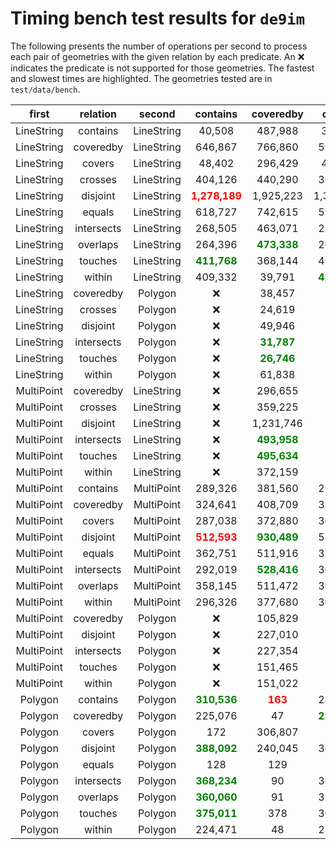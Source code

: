 # Timing bench test results for `de9im`


The following presents the number of operations per second to process each pair of geometries with the given relation by each predicate. An :x: indicates the predicate is not supported for those geometries. The fastest and slowest times are highlighted. The geometries tested are in `test/data/bench`.

| first | relation | second | contains | coveredby | covers | crosses | disjoint | equals | intersects | overlaps | touches | within |
|:-----:|:--------:|:------:|:--------:|:---------:|:------:|:-------:|:--------:|:------:|:----------:|:--------:|:-------:|:------:|
| LineString | contains | LineString | 40,508 | 487,988 | 38,849 | 43,810 | 42,511 | 413,982 | 42,612 | <span style="color:red">**14,114**</span> | 28,210 | <span style="color:green">**540,358**</span> |
| LineString | coveredby | LineString | 646,867 | 766,860 | 597,976 | 61,210 | 62,022 | 310,126 | 61,927 | 721,254 | <span style="color:red">**43,469**</span> | <span style="color:green">**791,606**</span> |
| LineString | covers | LineString | 48,402 | 296,429 | 49,018 | 82,147 | 76,816 | 266,185 | 77,052 | <span style="color:red">**15,789**</span> | 45,229 | <span style="color:green">**304,383**</span> |
| LineString | crosses | LineString | 404,126 | 440,290 | 398,034 | 13,570 | 13,915 | 396,974 | 13,924 | <span style="color:red">**8,946**</span> | 74,964 | <span style="color:green">**452,693**</span> |
| LineString | disjoint | LineString | <span style="color:red">**1,278,189**</span> | 1,925,223 | 1,321,198 | 1,938,653 | 1,286,083 | 1,299,894 | 1,969,871 | 1,936,465 | <span style="color:green">**2,072,184**</span> | 2,069,843 |
| LineString | equals | LineString | 618,727 | 742,615 | 591,802 | 57,942 | <span style="color:red">**56,583**</span> | 315,849 | 57,075 | 721,960 | 74,860 | <span style="color:green">**750,655**</span> |
| LineString | intersects | LineString | 268,505 | 463,071 | 288,509 | 39,595 | 39,116 | 402,966 | 39,762 | <span style="color:red">**11,051**</span> | 31,347 | <span style="color:green">**465,359**</span> |
| LineString | overlaps | LineString | 264,396 | <span style="color:green">**473,338**</span> | 265,151 | 33,827 | 33,355 | 402,163 | 33,834 | <span style="color:red">**9,411**</span> | 24,546 | 462,000 |
| LineString | touches | LineString | <span style="color:green">**411,768**</span> | 368,144 | 406,243 | 47,796 | 51,137 | 328,068 | 51,897 | <span style="color:red">**37,437**</span> | 43,663 | 375,962 |
| LineString | within | LineString | 409,332 | 39,791 | <span style="color:green">**429,027**</span> | 44,984 | 44,389 | 35,153 | 45,146 | <span style="color:red">**22,638**</span> | 30,459 | 29,500 |
| LineString | coveredby | Polygon | :x: | 38,457 | :x: | 33,982 | <span style="color:red">**12,458**</span> | :x: | 12,598 | :x: | <span style="color:green">**47,829**</span> | 37,009 |
| LineString | crosses | Polygon | :x: | 24,619 | :x: | 23,299 | 13,510 | :x: | <span style="color:red">**13,481**</span> | :x: | 24,932 | <span style="color:green">**25,086**</span> |
| LineString | disjoint | Polygon | :x: | 49,946 | :x: | 38,506 | 12,725 | :x: | <span style="color:red">**12,719**</span> | :x: | 23,982 | <span style="color:green">**50,284**</span> |
| LineString | intersects | Polygon | :x: | <span style="color:green">**31,787**</span> | :x: | 26,147 | <span style="color:red">**12,300**</span> | :x: | 12,364 | :x: | 29,995 | 31,678 |
| LineString | touches | Polygon | :x: | <span style="color:green">**26,746**</span> | :x: | 26,385 | <span style="color:red">**11,110**</span> | :x: | 11,182 | :x: | 22,588 | 26,208 |
| LineString | within | Polygon | :x: | 61,838 | :x: | 50,898 | <span style="color:red">**14,343**</span> | :x: | 14,423 | :x: | <span style="color:green">**62,449**</span> | 54,704 |
| MultiPoint | coveredby | LineString | :x: | 296,655 | :x: | <span style="color:red">**189,810**</span> | 383,574 | :x: | <span style="color:green">**490,303**</span> | :x: | 365,395 | 195,949 |
| MultiPoint | crosses | LineString | :x: | 359,225 | :x: | <span style="color:red">**252,247**</span> | 377,416 | :x: | <span style="color:green">**490,517**</span> | :x: | 480,475 | 374,225 |
| MultiPoint | disjoint | LineString | :x: | 1,231,746 | :x: | 1,167,109 | <span style="color:red">**684,859**</span> | :x: | 1,192,336 | :x: | 1,204,576 | <span style="color:green">**1,262,230**</span> |
| MultiPoint | intersects | LineString | :x: | <span style="color:green">**493,958**</span> | :x: | 298,924 | 256,035 | :x: | 299,878 | :x: | <span style="color:red">**170,774**</span> | 481,341 |
| MultiPoint | touches | LineString | :x: | <span style="color:green">**495,634**</span> | :x: | 298,202 | 256,699 | :x: | 302,091 | :x: | <span style="color:red">**175,091**</span> | 495,249 |
| MultiPoint | within | LineString | :x: | 372,159 | :x: | <span style="color:red">**243,269**</span> | 364,380 | :x: | <span style="color:green">**475,414**</span> | :x: | 457,090 | 247,628 |
| MultiPoint | contains | MultiPoint | 289,326 | 381,560 | 295,322 | :x: | 360,127 | <span style="color:red">**148,937**</span> | <span style="color:green">**525,645**</span> | 294,032 | :x: | 394,702 |
| MultiPoint | coveredby | MultiPoint | 324,641 | 408,709 | 330,124 | :x: | 384,098 | <span style="color:red">**158,152**</span> | <span style="color:green">**493,331**</span> | 268,989 | :x: | 360,113 |
| MultiPoint | covers | MultiPoint | 287,038 | 372,880 | 300,395 | :x: | 371,132 | <span style="color:red">**147,235**</span> | <span style="color:green">**499,762**</span> | 289,755 | :x: | 386,958 |
| MultiPoint | disjoint | MultiPoint | <span style="color:red">**512,593**</span> | <span style="color:green">**930,489**</span> | 549,623 | :x: | 533,732 | 545,503 | 913,509 | 875,686 | :x: | 867,496 |
| MultiPoint | equals | MultiPoint | 362,751 | 511,916 | 378,589 | :x: | 419,377 | <span style="color:red">**186,804**</span> | <span style="color:green">**592,525**</span> | 365,571 | :x: | 495,540 |
| MultiPoint | intersects | MultiPoint | 292,019 | <span style="color:green">**528,416**</span> | 303,359 | :x: | 349,453 | 381,768 | 432,929 | <span style="color:red">**218,834**</span> | :x: | 519,657 |
| MultiPoint | overlaps | MultiPoint | 358,145 | 511,472 | 398,748 | :x: | 319,427 | 370,396 | 434,374 | <span style="color:red">**249,845**</span> | :x: | <span style="color:green">**513,808**</span> |
| MultiPoint | within | MultiPoint | 296,326 | 377,680 | 309,198 | :x: | 375,782 | <span style="color:red">**148,931**</span> | <span style="color:green">**514,972**</span> | 311,582 | :x: | 380,341 |
| MultiPoint | coveredby | Polygon | :x: | 105,829 | :x: | <span style="color:red">**78,927**</span> | 207,231 | :x: | <span style="color:green">**243,190**</span> | :x: | 239,713 | 82,454 |
| MultiPoint | disjoint | Polygon | :x: | 227,010 | :x: | 107,224 | 101,411 | :x: | 106,761 | :x: | <span style="color:red">**56,319**</span> | <span style="color:green">**240,364**</span> |
| MultiPoint | intersects | Polygon | :x: | 227,354 | :x: | <span style="color:red">**78,098**</span> | 133,757 | :x: | 143,600 | :x: | 115,932 | <span style="color:green">**241,511**</span> |
| MultiPoint | touches | Polygon | :x: | 151,465 | :x: | 158,376 | 214,498 | :x: | <span style="color:green">**257,103**</span> | :x: | 102,157 | <span style="color:red">**82,036**</span> |
| MultiPoint | within | Polygon | :x: | 151,022 | :x: | 104,896 | 214,692 | :x: | <span style="color:green">**241,380**</span> | :x: | 230,995 | <span style="color:red">**102,264**</span> |
| Polygon | contains | Polygon | <span style="color:green">**310,536**</span> | <span style="color:red">**163**</span> | 283,102 | :x: | 36,472 | 169 | 37,217 | 173 | 169 | 170 |
| Polygon | coveredby | Polygon | 225,076 | 47 | <span style="color:green">**237,751**</span> | :x: | 46 | 47 | 47 | <span style="color:red">**46**</span> | 226,709 | 47 |
| Polygon | covers | Polygon | 172 | 306,807 | 171 | :x: | 30,689 | 286,405 | 31,324 | <span style="color:red">**109**</span> | 294 | <span style="color:green">**307,343**</span> |
| Polygon | disjoint | Polygon | <span style="color:green">**388,092**</span> | 240,045 | 363,875 | :x: | <span style="color:red">**10,612**</span> | 216,657 | 10,808 | 36,605 | 11,394 | 237,207 |
| Polygon | equals | Polygon | 128 | 129 | 129 | :x: | 29,850 | <span style="color:red">**67**</span> | <span style="color:green">**32,278**</span> | 132 | 123 | 127 |
| Polygon | intersects | Polygon | <span style="color:green">**368,234**</span> | 90 | 367,599 | :x: | 10,069 | 91 | 10,083 | <span style="color:red">**59**</span> | 239,505 | 90 |
| Polygon | overlaps | Polygon | <span style="color:green">**360,060**</span> | 91 | 359,126 | :x: | 10,006 | 90 | 10,112 | <span style="color:red">**60**</span> | 241,748 | 94 |
| Polygon | touches | Polygon | <span style="color:green">**375,011**</span> | 378 | 366,380 | :x: | 32,376 | 375 | 32,417 | 374 | <span style="color:red">**362**</span> | 374 |
| Polygon | within | Polygon | 224,471 | 48 | 230,489 | :x: | 47 | 48 | 48 | 47 | <span style="color:green">**238,366**</span> | <span style="color:red">**47**</span> |
